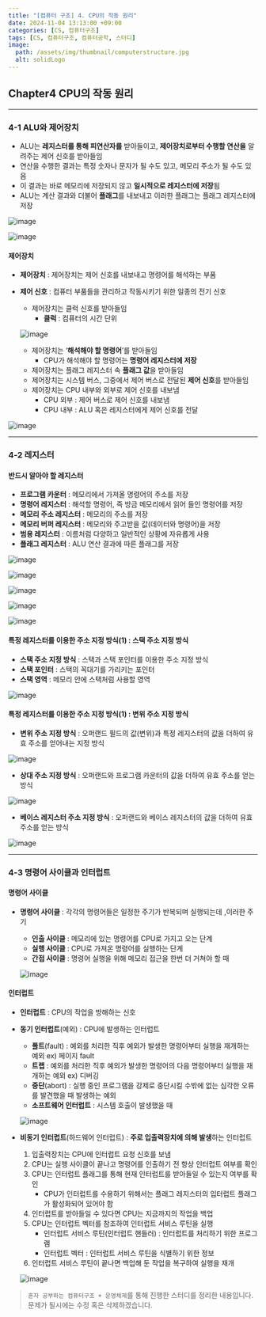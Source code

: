 ```yaml
---
title: "[컴퓨터 구조] 4. CPU의 작동 원리"
date: 2024-11-04 13:13:00 +09:00
categories: [CS, 컴퓨터구조]
tags: [CS, 컴퓨터구조, 컴퓨터공학, 스터디]
image:
  path: /assets/img/thumbnail/computerstructure.jpg
  alt: solidLogo
---
```


## Chapter4 CPU의 작동 원리
---
### 4-1 ALU와 제어장치

- ALU는 **레지스터를 통해 피연산자를** 받아들이고, **제어장치로부터 수행할 연산을** 알려주는 제어 신호를 받아들임
- 연산을 수행한 결과는 특정 숫자나 문자가 될 수도 있고, 메모리 주소가 될 수도 있음
- 이 결과는 바로 메모리에 저장되지 않고 **일시적으로 레지스터에 저장**됨
- ALU는 계산 결과와 더불어 **플래그**를 내보내고 이러한 플래그는 플래그 레지스터에 저장

![image](https://github.com/user-attachments/assets/eb449946-6c14-418a-932a-6557c9d8b06c)

![image](https://github.com/user-attachments/assets/a203b1d4-5108-4504-b03b-44724b1e662a)

#### 제어장치
- **제어장치** : 제어장치는 제어 신호를 내보내고 명령어를 해석하는 부품
- **제어 신호** : 컴퓨터 부품들을 관리하고 작동시키기 위한 일종의 전기 신호
    - 제어장치는 클럭 신호를 받아들임
        - **클럭** : 컴퓨터의 시간 단위

    ![image](https://github.com/user-attachments/assets/17ebdbdf-bf3d-4c79-a70c-4c035d54ecfa)

    - 제어장치는 ‘**해석해야 할 명령어**’를 받아들임
        - CPU가 해석해야 할 명령어는 **명령어 레지스터에 저장**
    - 제어장치는 플래그 레지스터 속 **플래그 값**을 받아들임
    - 제어장치는 시스템 버스, 그중에서 제어 버스로 전달된 **제어 신호**를 받아들임
    - 제어장치는 CPU 내부와 외부로 제어 신호를 내보냄
        - CPU 외부 : 제어 버스로 제어 신호를 내보냄
        - CPU 내부 : ALU 혹은 레지스터에게 제어 신호를 전달

![image](https://github.com/user-attachments/assets/486558ca-2293-42ec-9286-d659b78157e6)

---
### 4-2 레지스터
#### 반드시 알아야 할 레지스터

- **프로그램 카운터** : 메모리에서 가져올 명령어의 주소를 저장
- **명령어 레지스터** : 해석할 명령어, 즉 방금 메모리에서 읽어 들인 명령어를 저장
- **메모리 주소 레지스터** : 메모리의 주소를 저장
- **메모리 버퍼 레지스터** : 메모리와 주고받을 값(데이터와 명령어)을 저장
- **범용 레지스터** : 이름처럼 다양하고 일반적인 상황에 자유롭게 사용
- **플래그 레지스터** : ALU 연산 결과에 따른 플래그를 저장

![image](https://github.com/user-attachments/assets/eaaeb3ba-0216-43f7-8222-ab2bc2563758)

![image](https://github.com/user-attachments/assets/25977262-efed-4e9c-873b-e6e83ba0c577)

![image](https://github.com/user-attachments/assets/69a82da1-8f44-40ff-9891-657a6f3f3ddc)

![image](https://github.com/user-attachments/assets/dce5b2f6-4139-4525-9663-09c1b15df42f)

![image](https://github.com/user-attachments/assets/6cbd5a16-87ed-47fd-800b-140c890dcab8)

#### 특정 레지스터를 이용한 주소 지정 방식(1) : 스택 주소 지정 방식

- **스택 주소 지정 방식** : 스택과 스택 포인터를 이용한 주소 지정 방식
- **스택 포인터** : 스택의 꼭대기를 가리키는 포인터
- **스택 영역** : 메모리 안에 스택처럼 사용할 영역

![image](https://github.com/user-attachments/assets/d1f68984-2cd8-4c1e-b116-13828bba1db2)

#### 특정 레지스터를 이용한 주소 지정 방식(1) : 변위 주소 지정 방식

- **변위 주소 지정 방식** : 오퍼랜드 필드의 값(변위)과 특정 레지스터의 값을 더하여 유효 주소를 얻어내는 지정 방식

![image](https://github.com/user-attachments/assets/e439c748-c580-4661-b6fd-147b396a1244)

- **상대 주소 지정 방식** : 오퍼랜드와 프로그램 카운터의 값을 더하여 유효 주소를 얻는 방식

![image](https://github.com/user-attachments/assets/aebcbd35-ee84-4bbd-87a2-6f549d7f7e33)

- **베이스 레지스터 주소 지정 방식** : 오퍼랜드와 베이스 레지스터의 값을 더하여 유효 주소를 얻는 방식

![image](https://github.com/user-attachments/assets/b71e7a52-2cf2-4a85-8105-3d917a4905f2)

---
### 4-3 명령어 사이클과 인터럽트
#### 명령어 사이클

- **명령어 사이클** : 각각의 명령어들은 일정한 주기가 반복되며 실행되는데 ,이러한 주기
    - **인출 사이클** : 메모리에 있는 명령어를 CPU로 가지고 오는 단계
    - **실행 사이클** : CPU로 가져온 명령어를 실행하는 단계
    - **간접 사이클** : 명령어 실행을 위해 메모리 접근을 한번 더 거쳐야 할 때

    ![image](https://github.com/user-attachments/assets/e082403d-e8d6-4429-baf1-2c7d2b9cc476)

#### 인터럽트

- **인터럽트** : CPU의 작업을 방해하는 신호
- **동기 인터럽트**(예외) : CPU에 발생하는 인터럽트
    - **폴트**(fault) : 예외를 처리한 직후 예외가 발생한 명령어부터 실행을 재개하는 예외 ex) 페이지 fault
    - **트랩** : 예외를 처리한 직후 예외가 발생한 명령어의 다음 명령어부터 실행을 재개하는 예외 ex) 디버깅
    - **중단**(abort) : 실행 중인 프로그램을 강제로 중단시킬 수밖에 없는 심각한 오류를 발견했을 때 발생하는 예외
    - **소프트웨어 인터럽트** : 시스템 호출이 발생했을 때

    ![image](https://github.com/user-attachments/assets/fd3e1798-46a7-46c2-ac0d-45bda4dc77ae)

- **비동기 인터럽트**(하드웨어 인터럽트) : **주로 입출력장치에 의해 발생**하는 인터럽트
    1. 입출력장치는 CPU에 인터럽트 요청 신호를 보냄
    2. CPU는 실행 사이클이 끝나고 명령어를 인출하기 전 항상 인터럽트 여부를 확인
    3. CPU는 인터럽트 플래그를 통해 현재 인터럽트를 받아들일 수 있는지 여부를 확인
        - CPU가 인터럽트를 수용하기 위해서는 플래그 레지스터의 입터럽트 플래그가 활성화되어 있어야 함
    4. 인터럽트를 받아들일 수 있다면 CPU는 지금까지의 작업을 백업
    5. CPU는 인터럽트 벡터를 참조하여 인터럽트 서비스 루틴을 실행
        - 인터럽트 서비스 루틴(인터럽트 핸들러) : 인터럽트를 처리하기 위한 프로그램
        - 인터럽트 벡터 : 인터럽트 서비스 루틴을 식별하기 위한 정보
    6. 인터럽트 서비스 루틴이 끝나면 백업해 둔 작업을 복구하여 실행을 재개

    ![image](https://github.com/user-attachments/assets/0171413a-f154-4628-8321-4291e273f9b0)

> `혼자 공부하는 컴퓨터구조 + 운영체제`를 통해 진행한 스터디를 정리한 내용입니다.   
문제가 될시에는 수정 혹은 삭제하겠습니다.